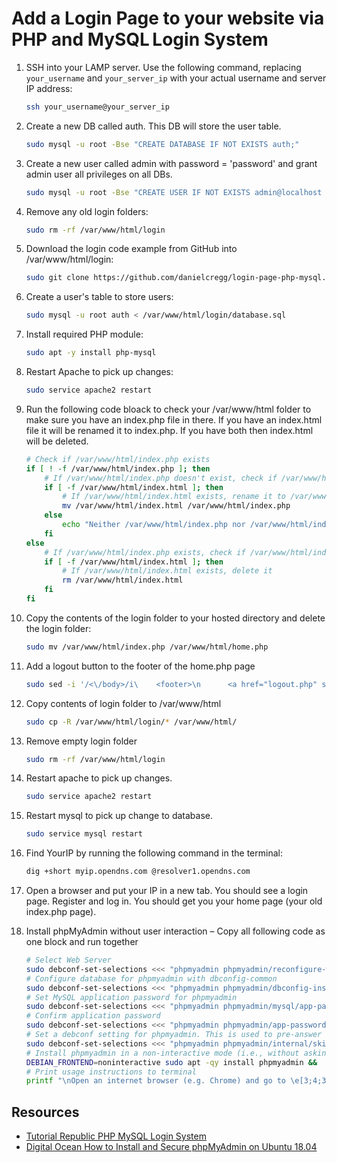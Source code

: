 # Add a Login Page to your website via PHP and MySQL Login System 

1. SSH into your LAMP server. Use the following command, replacing `your_username` and `your_server_ip` with your actual username and server IP address:

    ```bash
    ssh your_username@your_server_ip
    ```

2. Create a new DB called auth. This DB will store the user table. 

   ```bash
   sudo mysql -u root -Bse "CREATE DATABASE IF NOT EXISTS auth;"
   ```

3. Create a new user called admin with password = 'password' and grant admin user all privileges on all DBs.

   ```bash
   sudo mysql -u root -Bse "CREATE USER IF NOT EXISTS admin@localhost IDENTIFIED BY 'password';GRANT ALL PRIVILEGES ON *.* TO admin@localhost;FLUSH PRIVILEGES;"
   ```

4. Remove any old login folders:

    ```bash
    sudo rm -rf /var/www/html/login 
    ```

5. Download the login code example from GitHub into /var/www/html/login:

    ```bash
    sudo git clone https://github.com/danielcregg/login-page-php-mysql.git /var/www/html/login
    ```

6. Create a user's table to store users: 

   ```bash
   sudo mysql -u root auth < /var/www/html/login/database.sql
   ```

7. Install required PHP module:  

   ```bash
   sudo apt -y install php-mysql
   ```

8. Restart Apache to pick up changes: 

   ```bash
   sudo service apache2 restart
   ```

9. Run the following code bloack to check your /var/www/html folder to make sure you have an index.php file in there. If you have an index.html file it will be renamed it to index.php. If you have both then index.html will be deleted.

    ```bash
    # Check if /var/www/html/index.php exists
    if [ ! -f /var/www/html/index.php ]; then
        # If /var/www/html/index.php doesn't exist, check if /var/www/html/index.html exists
        if [ -f /var/www/html/index.html ]; then
            # If /var/www/html/index.html exists, rename it to /var/www/html/index.php
            mv /var/www/html/index.html /var/www/html/index.php
        else
            echo "Neither /var/www/html/index.php nor /var/www/html/index.html was found."
        fi
    else
        # If /var/www/html/index.php exists, check if /var/www/html/index.html exists
        if [ -f /var/www/html/index.html ]; then
            # If /var/www/html/index.html exists, delete it
            rm /var/www/html/index.html
        fi
    fi
    ```

10. Copy the contents of the login folder to your hosted directory and delete the login folder:  

    ```bash
    sudo mv /var/www/html/index.php /var/www/html/home.php
    ```

11. Add a logout button to the footer of the home.php page 

    ```bash
    sudo sed -i '/<\/body>/i\    <footer>\n      <a href="logout.php" style="font-size: 18px; color: red; text-decoration: none;">Logout</a>\n    </footer>' /var/www/html/home.php
    ```

12. Copy contents of login folder to /var/www/html 

    ```bash
    sudo cp -R /var/www/html/login/* /var/www/html/
    ```

13. Remove empty login folder 

    ```bash
    sudo rm -rf /var/www/html/login
    ```

14. Restart apache to pick up changes. 

    ```bash
    sudo service apache2 restart
    ```

15. Restart mysql to pick up change to database. 

    ```bash
    sudo service mysql restart
    ```

16. Find YourIP by running the following command in the terminal: 

    ```bash
    dig +short myip.opendns.com @resolver1.opendns.com
    ```

17. Open a browser and put your IP in a new tab. You should see a login page. Register and log in. You should get you your home page (your old index.php page).   

18. Install phpMyAdmin without user interaction – Copy all following code as one block and run together 

    ```bash
    # Select Web Server
    sudo debconf-set-selections <<< "phpmyadmin phpmyadmin/reconfigure-webserver multiselect apache2" &&  
    # Configure database for phpmyadmin with dbconfig-common
    sudo debconf-set-selections <<< "phpmyadmin phpmyadmin/dbconfig-install boolean true" &&
    # Set MySQL application password for phpmyadmin
    sudo debconf-set-selections <<< "phpmyadmin phpmyadmin/mysql/app-pass password 'password'" &&
    # Confirm application password
    sudo debconf-set-selections <<< "phpmyadmin phpmyadmin/app-password-confirm password 'password'" &&
    # Set a debconf setting for phpmyadmin. This is used to pre-answer a configuration question for the phpmyadmin package.
    sudo debconf-set-selections <<< "phpmyadmin phpmyadmin/internal/skip-preseed boolean true" && 
    # Install phpmyadmin in a non-interactive mode (i.e., without asking any questions during installation).
    DEBIAN_FRONTEND=noninteractive sudo apt -qy install phpmyadmin &&
    # Print usage instructions to terminal
    printf "\nOpen an internet browser (e.g. Chrome) and go to \e[3;4;33mhttp://$(dig +short myip.opendns.com @resolver1.opendns.com)/phpmyadmin\e[0m - You should see the phpMyAdmin login page. admin/password\n"
    ```

## Resources 

- [Tutorial Republic PHP MySQL Login System](https://www.tutorialrepublic.com/php-tutorial/php-mysql-login-system.php)
- [Digital Ocean How to Install and Secure phpMyAdmin on Ubuntu 18.04](https://www.digitalocean.com/community/tutorials/how-to-install-and-secure-phpmyadmin-on-ubuntu-18-04)
